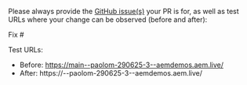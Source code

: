 Please always provide the [GitHub issue(s)](../issues) your PR is for, as well as test URLs where your change can be observed (before and after):

Fix #<gh-issue-id>

Test URLs:
- Before: https://main--paolom-290625-3--aemdemos.aem.live/
- After: https://<branch>--paolom-290625-3--aemdemos.aem.live/
